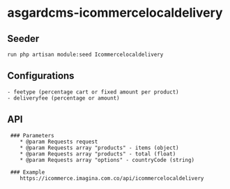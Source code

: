 # asgardcms-icommercelocaldelivery

## Seeder

    run php artisan module:seed Icommercelocaldelivery

## Configurations

    - feetype (percentage cart or fixed amount per product)
    - deliveryfee (percentage or amount)
    

## API

     ### Parameters
        * @param Requests request
        * @param Requests array "products" - items (object) 
        * @param Requests array "products" - total (float)
        * @param Requests array "options" - countryCode (string)
        
     ### Example
        https://icommerce.imagina.com.co/api/icommercelocaldelivery
